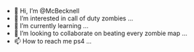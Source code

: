 - 👋 Hi, I’m @McBecknell
- 👀 I’m interested in call of duty zombies ...
- 🌱 I’m currently learning ...
- 💞️ I’m looking to collaborate on beating every zombie map ...
- 📫 How to reach me ps4 ...

<!---
McBecknell/McBecknell is a ✨ special ✨ repository because its `README.md` (this file) appears on your GitHub profile.
You can click the Preview link to take a look at your changes.
--->
